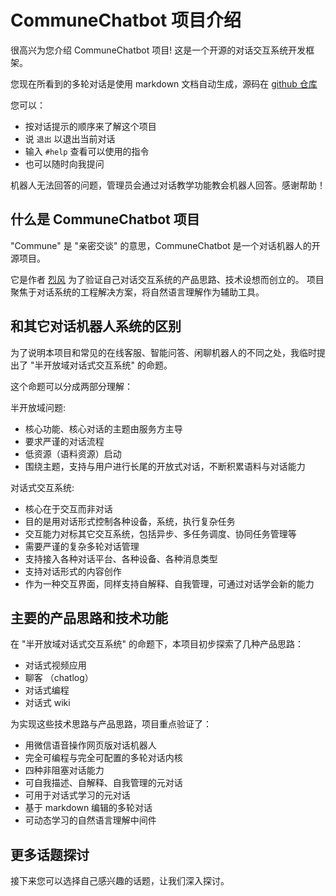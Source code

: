 # CommuneChatbot 项目介绍

[//]: # (@stageName intro)

很高兴为您介绍 CommuneChatbot 项目! 这是一个开源的对话交互系统开发框架。

[//]: # (@info)

您现在所看到的多轮对话是使用 markdown 文档自动生成，源码在 [github 仓库](https://github.com/thirdgerb/chatbot/tree/master/components/Markdown/resources/demo)

[//]: # (@break)

您可以：

- 按对话提示的顺序来了解这个项目
- 说 ```退出``` 以退出当前对话
- 输入 ```#help``` 查看可以使用的指令
- 也可以随时向我提问

[//]: # (@info)

机器人无法回答的问题，管理员会通过对话教学功能教会机器人回答。感谢帮助！

[//]: # (@askNext)
[//]: # (@routeToStage more_topics)

## 什么是 CommuneChatbot 项目

[//]: # (@stageName what_is_commune_chatbot)

[//]: # (@intentExample 这是一个什么项目)
[//]: # (@intentExample 这是啥项目啊)

[//]: # (@bili <iframe src="//player.bilibili.com/player.html?aid=712044178&bvid=BV1oD4y1d7eX&cid=232996782&page=1" scrolling="no" border="0" frameborder="no" framespacing="0" allowfullscreen="true"> </iframe>)

"Commune" 是 "亲密交谈" 的意思，CommuneChatbot 是一个对话机器人的开源项目。

[//]: # (@info)

它是作者 [烈风](thirdgerb@github.com) 为了验证自己对话交互系统的产品思路、技术设想而创立的。
项目聚焦于对话系统的工程解决方案，将自然语言理解作为辅助工具。


[//]: # (@askNext)
[//]: # (@routeToStage more_topics)


## 和其它对话机器人系统的区别

[//]: # (@stageName difference_from_other_chatbots)

[//]: # (@intentExample 这个项目有什么特点)
[//]: # (@intentExample 与其它对话机器人有什么区别)
[//]: # (@intentExample 项目的特色是什么)

[//]: # (@bili <iframe src="//player.bilibili.com/player.html?aid=669512318&bvid=BV1xa4y1E7hR&cid=232997599&page=1" scrolling="no" border="0" frameborder="no" framespacing="0" allowfullscreen="true"> </iframe>)

为了说明本项目和常见的在线客服、智能问答、闲聊机器人的不同之处，我临时提出了 "半开放域对话式交互系统" 的命题。

[//]: # (@info)

这个命题可以分成两部分理解：

[//]: # (@info)

半开放域问题:
- 核心功能、核心对话的主题由服务方主导
- 要求严谨的对话流程
- 低资源（语料资源）启动
- 围绕主题，支持与用户进行长尾的开放式对话，不断积累语料与对话能力

[//]: # (@break)

[//]: # (@bili <iframe src="//player.bilibili.com/player.html?aid=202068665&bvid=BV1Bh411R7fb&cid=232997899&page=1" scrolling="no" border="0" frameborder="no" framespacing="0" allowfullscreen="true"> </iframe>)

对话式交互系统:

- 核心在于交互而非对话
- 目的是用对话形式控制各种设备，系统，执行复杂任务
- 交互能力对标其它交互系统，包括异步、多任务调度、协同任务管理等
- 需要严谨的复杂多轮对话管理
- 支持接入各种对话平台、各种设备、各种消息类型
- 支持对话形式的内容创作
- 作为一种交互界面，同样支持自解释、自我管理，可通过对话学会新的能力

[//]: # (@askNext)
[//]: # (@routeToStage more_topics)


## 主要的产品思路和技术功能

[//]: # (@stageName major_production_prototypes)

[//]: # (@bili <iframe src="//player.bilibili.com/player.html?aid=499526166&bvid=BV14K411K7ZB&cid=232998171&page=1" scrolling="no" border="0" frameborder="no" framespacing="0" allowfullscreen="true"> </iframe>)

在 "半开放域对话式交互系统" 的命题下，本项目初步探索了几种产品思路：

- 对话式视频应用
- 聊客 （chatlog）
- 对话式编程
- 对话式 wiki

[//]: # (@info)

为实现这些技术思路与产品思路，项目重点验证了：

[//]: # (@info)

- 用微信语音操作网页版对话机器人
- 完全可编程与完全可配置的多轮对话内核
- 四种非阻塞对话能力
- 可自我描述、自解释、自我管理的元对话
- 可用于对话式学习的元对话
- 基于 markdown 编辑的多轮对话
- 可动态学习的自然语言理解中间件

[//]: # (@askNext)

## 更多话题探讨

[//]: # (@stageName more_topics)

接下来您可以选择自己感兴趣的话题，让我们深入探讨。

[//]: # (@askChoose)
[//]: # (@routeUcl md.demo.complete_demo_video)
[//]: # (@routeUcl md.demo.half_open_conversational_system)
[//]: # (@routeUcl md.demo.conversational_video_app)
[//]: # (@routeUcl md.demo.chatlog_intro)
[//]: # (@routeUcl md.demo.ghost_in_shells)
[//]: # (@routeUcl md.demo.codable_configable_core)
[//]: # (@routeUcl md.demo.conversational_wiki)
